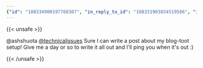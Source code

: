 ```yaml
---
{"id": "108334900197768307", "in_reply_to_id": "108331903834519586", "in_reply_to_account_id": "108219415927856966", "sensitive": false, "spoiler_text": "", "visibility": "unlisted", "language": "en", "replies_count": 0, "reblogs_count": 0, "favourites_count": 1, "edited_at": null, "reblog": null, "application": null, "account": {"id": "108219415927856966", "username": "brozek", "acct": "brozek", "display_name": "Brandon Rozek", "url": "https://fosstodon.org/@brozek", "avatar": "https://cdn.fosstodon.org/accounts/avatars/108/219/415/927/856/966/original/bae9f46f23936e79.jpg", "avatar_static": "https://cdn.fosstodon.org/accounts/avatars/108/219/415/927/856/966/original/bae9f46f23936e79.jpg", "header": "https://fosstodon.org/headers/original/missing.png", "header_static": "https://fosstodon.org/headers/original/missing.png", "noindex": true}, "media_attachments": [], "mentions": [{"id": "107584265842142303", "username": "technicalissues", "url": "https://fosstodon.org/@technicalissues", "acct": "technicalissues"}], "tags": [], "emojis": [], "card": null, "poll": null, "syndication": "https://fosstodon.org/@brozek/108334900197768307", "date": "2022-05-20T15:09:50.226Z"}
---
```

{{< unsafe >}}
<p>@ashshuota <span class="h-card"><a href="https://fosstodon.org/@technicalissues" class="u-url mention">@<span>technicalissues</span></a></span> Sure I can write a post about my blog-toot setup! Give me a day or so to write it all out and I&#39;ll ping you when it&#39;s out :)</p>
{{< /unsafe >}}
